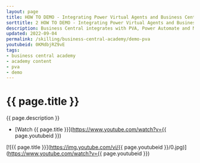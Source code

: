 ```yaml
---
layout: page
title: HOW TO DEMO - Integrating Power Virtual Agents and Business Central
sorttitle: 2 HOW TO DEMO - Integrating Power Virtual Agents and Business Central
description: Business Central integrates with PVA, Power Automate and Microsoft Teams.
updated: 2022-09-04
permalink: /skilling/business-central-academy/demo-pva
youtubeid: 0KMdbjRZ9vE
tags: 
- business central academy
- academy content
- pva
- demo
---
```


# {{ page.title }}

{{ page.description }}

* [Watch {{ page.title }}](https://www.youtube.com/watch?v={{ page.youtubeid }})

[![{{ page.title }}](https://img.youtube.com/vi/{{ page.youtubeid }}/0.jpg)](https://www.youtube.com/watch?v={{ page.youtubeid }})
